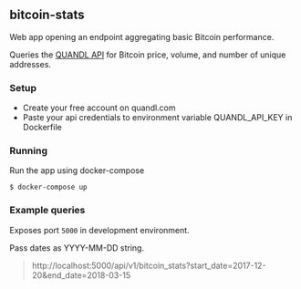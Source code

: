 ## bitcoin-stats

Web app opening an endpoint aggregating basic Bitcoin performance.

Queries the [QUANDL API](https://www.quandl.com/data/BCHAIN-Blockchain) for Bitcoin price, volume, and number of unique addresses.



### Setup
- Create your free account on quandl.com
- Paste your api credentials to environment variable QUANDL_API_KEY in Dockerfile

### Running
Run the app using docker-compose

`$ docker-compose up`

### Example queries
Exposes port `5000` in development environment.

Pass dates as YYYY-MM-DD string.

> http://localhost:5000/api/v1/bitcoin_stats?start_date=2017-12-20&end_date=2018-03-15